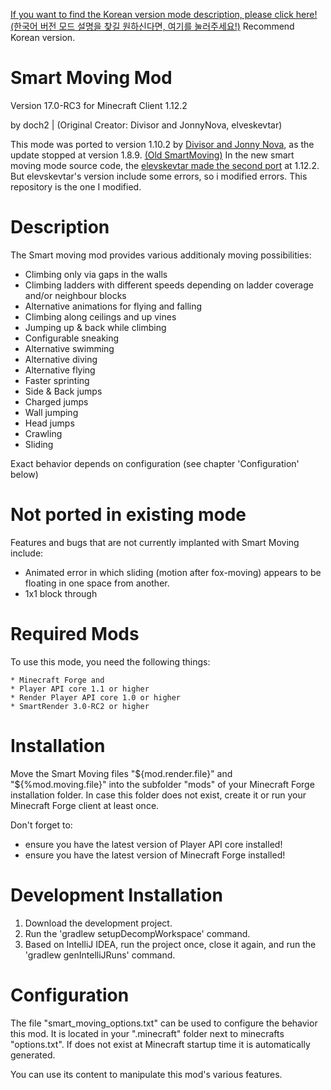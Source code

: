 [If you want to find the Korean version mode description, please click here!(한국어 버전 모드 설명을 찾길 원하신다면, 여기를 눌러주세요!)](https://github.com/doch2/SmartMovingReboot/blob/master/README_Korean.md)
Recommend Korean version.


Smart Moving Mod
================

Version 17.0-RC3 for Minecraft Client 1.12.2

by doch2 | (Original Creator: Divisor and JonnyNova, elveskevtar) 

This mode was ported to version 1.10.2 by [Divisor and Jonny Nova](https://github.com/JonnyNova/SmartMoving), as the update stopped at version 1.8.9. [(Old SmartMoving)](https://www.curseforge.com/minecraft/mc-mods/smart-moving) In the new smart moving mode source code, the [elevskevtar made the second port](https://github.com/elveskevtar/SmartMoving) at 1.12.2. 
But elevskevtar's version include some errors, so i  modified errors. This repository is the one I modified.


Description
===========

The Smart moving mod provides various additionaly moving possibilities:

* Climbing only via gaps in the walls
* Climbing ladders with different speeds depending on ladder coverage and/or neighbour blocks
* Alternative animations for flying and falling
* Climbing along ceilings and up vines
* Jumping up & back while climbing
* Configurable sneaking
* Alternative swimming
* Alternative diving
* Alternative flying
* Faster sprinting
* Side & Back jumps
* Charged jumps
* Wall jumping
* Head jumps
* Crawling
* Sliding

Exact behavior depends on configuration (see chapter 'Configuration' below)



Not ported in existing mode
===========

Features and bugs that are not currently implanted with Smart Moving include:

* Animated error in which sliding (motion after fox-moving) appears to be floating in one space from another.
* 1x1 block through




Required Mods
=============

To use this mode, you need the following things:

    * Minecraft Forge and
    * Player API core 1.1 or higher
    * Render Player API core 1.0 or higher
    * SmartRender 3.0-RC2 or higher



Installation
============

Move the Smart Moving files "${mod.render.file}" and "${%mod.moving.file}" into the subfolder "mods" of your Minecraft Forge installation folder. In case this folder does not exist, create it or run your Minecraft Forge client at least once.

Don't forget to:
* ensure you have the latest version of Player API core installed!
* ensure you have the latest version of Minecraft Forge installed!



Development Installation
========================

1. Download the development project.
2. Run the 'gradlew setupDecompWorkspace' command.
3. Based on IntelliJ IDEA, run the project once, close it again, and run the 'gradlew genIntelliJRuns' command.



Configuration
=============

The file "smart_moving_options.txt" can be used to configure the behavior this mod.
It is located in your ".minecraft" folder next to minecrafts "options.txt".
If does not exist at Minecraft startup time it is automatically generated.

You can use its content to manipulate this mod's various features.
